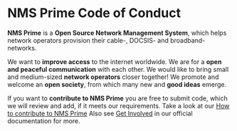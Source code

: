 # NMS Prime Code of Conduct

**NMS Prime** is a **Open Source Network Management System**, which helps network operators provision their cable-, DOCSIS- and broadband-networks.

We want to **improve access** to the internet worldwide.
We are for a **open and peaceful communication** with each other.
We would like to bring small and medium-sized **network operators** closer together!
We promote and welcome an **open society**, from which many new and **good ideas** emerge.

If you want to **contribute to NMS Prime** you are free to submit code, which we will review and add, if it meets our requirements.
Take a look at our [How to contribute to NMS Prime](https://github.com/nmsprime/nmsprime/blob/dev/CONTRIBUTING.md)
Also see [Get Involved](https://devel.roetzer-engineering.com/confluence/display/NMS/Get+involved) in our official documentation for more.
